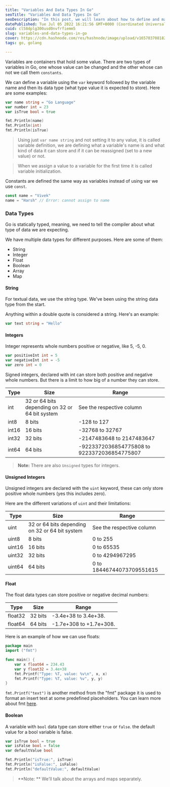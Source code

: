 ```yaml
---
title: "Variables And Data Types In Go"
seoTitle: "Variables And Data Types In Go"
seoDescription: "In this post, we will learn about how to define and make use of variables in go. We will learn about different data types that are available in go lang."
datePublished: Tue Jul 05 2022 16:21:56 GMT+0000 (Coordinated Universal Time)
cuid: cl58dplg300usd0nvfrfiemm5
slug: variables-and-data-types-in-go
cover: https://cdn.hashnode.com/res/hashnode/image/upload/v1657037081822/m162TPfoN.png
tags: go, golang

---
```


Variables are containers that hold some value. There are two types of variables in Go, one whose value can be changed and the other whose can not we call them `constants`.



We can define a variable using the `var` keyword followed by the variable name and then its data type (what type value it is expected to store). Here are some examples:

```go
var name string = "Go Language"
var number int = 23
var isTrue bool = true

fmt.Println(name)
fmt.Println(int)
fmt.Println(isTrue)
```

> Using just `var name string` and not setting it to any value, it is called variable definition, we are defining what a variable's name is and what kind of data it can store and if it can be reassigned (set to a new value) or not.

> When we assign a value to a variable for the first time it is called variable initialization.

Constants are defined the same way as variables instead of using var we use `const`.

```go
const name = "Vivek"
name = "Harsh" // Error: cannot assign to name 
```



### Data Types

Go is statically typed, meaning, we need to tell the compiler about what type of data we are expecting. 

We have multiple data types for different purposes. Here are some of them:

- String
- Integer
- Float
- Boolean
- Array
- Map

#### String

For textual data, we use the string type. We've been using the string data type from the start.

Anything within a double quote is considered a string. Here's an example:

```go
var text string = "Hello"
```

#### Integers

Integer represents whole numbers positive or negative, like 5, -5, 0.

```go
var positiveInt int = 5
var negativeInt int = -5
var zero int = 0
```

Signed integers, declared with int can store both positive and negative whole numbers. But there is a limit to how big of a number they can store.

| **Type** | **Size**                                       | **Range**                                   |
|----------|------------------------------------------------|---------------------------------------------|
| int      | 32 or 64 bits depending on 32 or 64 bit system | See the respective column                   |
| int8     | 8 bits                                         | -128 to 127                                 |
| int16    | 16 bits                                        | -32768 to 32767                             |
| int32    | 32 bits                                        | -2147483648 to 2147483647                   |
| int64    | 64 bits                                        | -9223372036854775808 to 9223372036854775807 |

> **Note:**
> There are also `Unsigned` types for integers.

#### Unsigned Integers

Unsigned integers are declared with the `uint` keyword, these can only store positive whole numbers (yes this includes zero).

Here are the different variations of `uint` and their limitations:

| **Type** | **Size**                                       | **Range**                 |
|----------|------------------------------------------------|---------------------------|
| uint     | 32 or 64 bits depending on 32 or 64 bit system | See the respective column |
| uint8    | 8 bits                                         | 0 to 255                  |
| uint16   | 16 bits                                        | 0 to 65535                |
| uint32   | 32 bits                                        | 0 to 4294967295           |
| uint64   | 64 bits                                        | 0 to 18446744073709551615 |

#### Float

The float data types can store positive or negative decimal numbers:

| **Type** | **Size**                                       | **Range**                 |
|----------|------------------------------------------------|---------------------------|
| float32  | 32 bits                                        | -3.4e+38 to 3.4e+38.      |
| float64  | 64 bits                                        | -1.7e+308 to +1.7e+308.   |


Here is an example of how we can use floats:

```go
package main
import ("fmt")

func main() {
    var x float64 = 234.43
    var y float32 = 3.4e+38
    fmt.Printf("Type: %T, value: %v\n", x, x)
    fmt.Printf("Type: %T, value: %v", y, y)
}
```

`fmt.Printf("text")` is another method from the "fmt" package it is used to format an insert text at some predefined placeholders. You can learn more about fmt [here](https://pkg.go.dev/fmt).

#### Boolean

A variable with `bool` data type can store either `true` or `false`. the default value for a bool variable is false.

```go
var isTrue bool = true
var isFalse bool = false
var defaultValue bool

fmt.Println("isTrue:", isTrue)
fmt.Println("isFalse:", isFalse)
fmt.Println("defaultValue:", defaultValue)
```

> **Note: **
> We'll talk about the arrays and maps separately.
